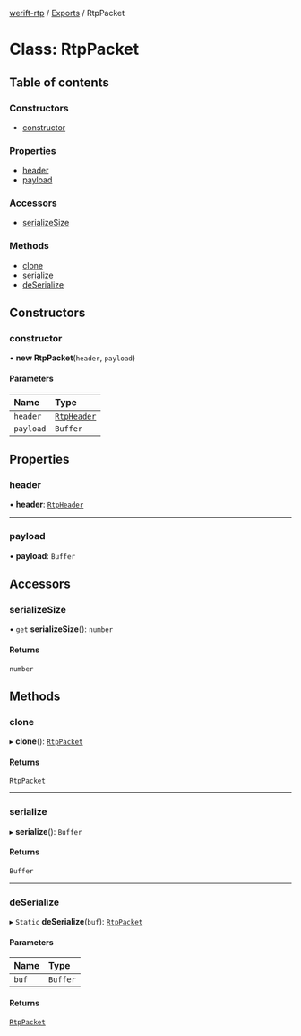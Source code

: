 [werift-rtp](../README.md) / [Exports](../modules.md) / RtpPacket

# Class: RtpPacket

## Table of contents

### Constructors

- [constructor](RtpPacket.md#constructor)

### Properties

- [header](RtpPacket.md#header)
- [payload](RtpPacket.md#payload)

### Accessors

- [serializeSize](RtpPacket.md#serializesize)

### Methods

- [clone](RtpPacket.md#clone)
- [serialize](RtpPacket.md#serialize)
- [deSerialize](RtpPacket.md#deserialize)

## Constructors

### constructor

• **new RtpPacket**(`header`, `payload`)

#### Parameters

| Name | Type |
| :------ | :------ |
| `header` | [`RtpHeader`](RtpHeader.md) |
| `payload` | `Buffer` |

## Properties

### header

• **header**: [`RtpHeader`](RtpHeader.md)

___

### payload

• **payload**: `Buffer`

## Accessors

### serializeSize

• `get` **serializeSize**(): `number`

#### Returns

`number`

## Methods

### clone

▸ **clone**(): [`RtpPacket`](RtpPacket.md)

#### Returns

[`RtpPacket`](RtpPacket.md)

___

### serialize

▸ **serialize**(): `Buffer`

#### Returns

`Buffer`

___

### deSerialize

▸ `Static` **deSerialize**(`buf`): [`RtpPacket`](RtpPacket.md)

#### Parameters

| Name | Type |
| :------ | :------ |
| `buf` | `Buffer` |

#### Returns

[`RtpPacket`](RtpPacket.md)
